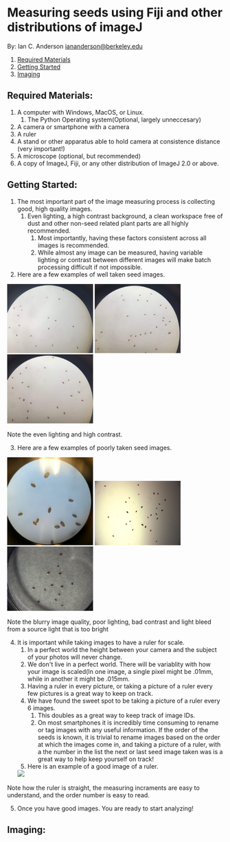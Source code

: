 # Measuring seeds using Fiji and other distributions of imageJ
By: Ian C. Anderson <iananderson@berkeley.edu> 

1. [Required Materials](##-Required-Materials:)
2. [Getting Started](##-Getting-Started:)
3. [Imaging](##-Imaging)
## Required Materials:

1. A computer with Windows, MacOS, or Linux.
    1. The Python Operating system(Optional, largely unneccesary)  
2. A camera or smartphone with a camera
3. A ruler
4. A stand or other apparatus able to hold camera at consistence distance (very important!)
5. A microscope (optional, but recommended)
6. A copy of ImageJ, Fiji, or any other distribution of ImageJ 2.0 or above.

## Getting Started:

1. The most important part of the image measuring process is collecting good, high quality images.
    1. Even lighting, a high contrast background, a clean workspace free of dust and other non-seed related plant parts are all highly recommended.
        1. Most importantly, having these factors consistent across all images is recommended.
        2. While almost any image can be measured, having variable lighting or contrast between different images will make batch processing difficult if not impossible.
2. Here are a few examples of well taken seed images. 

<img src="readme_images/GI_1.jpg" width = 200> <img src="readme_images/GI_2.jpg" width = 200> <img src="readme_images/GI_3.jpg" width = 200>

Note the even lighting and high contrast. 

3. Here are a few examples of poorly taken seed images.

<img src="readme_images/BI_1.jpg" width = 200> <img src="readme_images/BI_2.png" width = 200> <img src="readme_images/BI_3.png" width = 200>

Note the blurry image quality, poor lighting, bad contrast and light bleed from a source light that is too bright

4. It is important while taking images to have a ruler for scale. 
    1. In a perfect world the height between your camera and the subject of your photos will never change. 
    2. We don't live in a perfect world. There will be variablity with how your image is scaled(In one image, a single pixel might be .01mm, while in another it might be .015mm.
    3. Having a ruler in every picture, or taking a picture of a ruler every few pictures is a great way to keep on track.
    4. We have found the sweet spot to be taking a picture of a ruler every 6 images. 
        1. This doubles as a great way to keep track of image IDs.
        2. On most smartphones it is incredibly time consuming to rename or tag images with any useful information. If the order of the seeds is known, it is trivial to rename images based on the order at which the images come in, and taking a picture of a ruler, with a the number in the list the next or last seed image taken was is a great way to help keep yourself on track!
    5. Here is an example of a good image of a ruler.
    <img src="readme_images/R1.jpg" width = 400> 
Note how the ruler is straight, the measuring incraments are easy to understand, and the order number is easy to read.    

5. Once you have good images. You are ready to start analyzing!
## Imaging:
